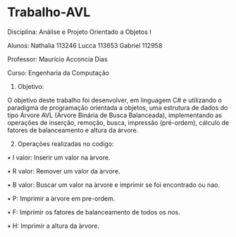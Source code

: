 # Trabalho-AVL
Disciplina: Análise e Projeto Orientado a Objetos I

Alunos: Nathalia 113246 Lucca 113653 Gabriel 112958

Professor: Maurício Acconcia Dias

Curso: Engenharia da Computação

1. Objetivo:

O objetivo deste trabalho foi desenvolver, em linguagem C# e utilizando o paradigma de programação orientada a objetos, uma estrutura de dados do tipo Árvore AVL (Árvore Binária de Busca Balanceada), implementando as operações de inserção, remoção, busca, impressão (pré-ordem), cálculo de fatores de balanceamento e altura da árvore.

2. Operações realizadas no codigo:
   
• I valor: Inserir um valor na  ́arvore.

• R valor: Remover um valor da  ́arvore.

• B valor: Buscar um valor na  ́arvore e imprimir se foi encontrado ou nao.

• P: Imprimir a  ́arvore em pre-ordem.

• F: Imprimir os fatores de balanceamento de todos os nos.

• H: Imprimir a altura da  ́arvore.
